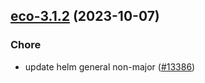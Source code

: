 

## [eco-3.1.2](https://github.com/succelle/charts/compare/eco-3.1.1...eco-3.1.2) (2023-10-07)

### Chore

- update helm general non-major ([#13386](https://github.com/succelle/charts/issues/13386))
  
  